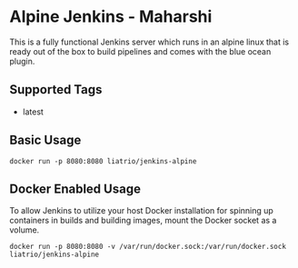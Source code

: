 # Alpine Jenkins - Maharshi

This is a fully functional Jenkins server which runs in an alpine linux that is ready out of the box to build pipelines and comes with the blue ocean plugin.

## Supported Tags
* latest


## Basic Usage
`docker run -p 8080:8080 liatrio/jenkins-alpine`

## Docker Enabled Usage  
To allow Jenkins to utilize your host Docker installation for spinning up containers in builds and building images, mount the Docker socket as a volume.

`docker run -p 8080:8080 -v /var/run/docker.sock:/var/run/docker.sock liatrio/jenkins-alpine`
